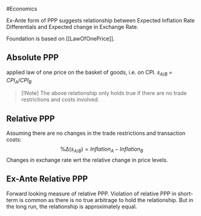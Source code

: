 #Economics 

Ex-Ante form of PPP suggests relationship between Expected Inflation Rate Differentials and Expected change in Exchange Rate.

Foundation is based on [[LawOfOnePrice]].


## Absolute PPP 
applied law of one price on the basket of goods, i.e. on CPI.
$s_{A/B}$ = $CPI_A / CPI_B$

>[!Note] The above relationship only holds true if there are no trade restrictions and costs involved.

## Relative PPP
Assuming there are no changes in the trade restrictions and transaction costs:
$$
\%\Delta(s_{A/B}) = Inflation_A - Inflation_B
$$
Changes in exchange rate wrt the relative change in price levels.

## Ex-Ante Relative PPP
Forward looking measure of relative PPP. 
Violation of relative PPP in short-term is common as there is no true arbitrage to hold the relationship. 
But in the long run, the relationship is approximately equal.

